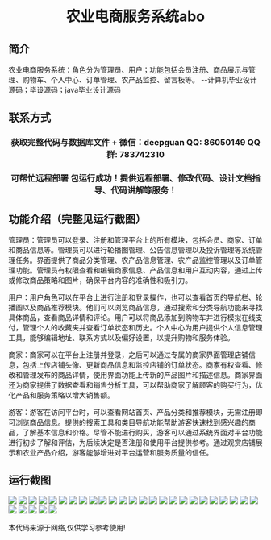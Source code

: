 <p><h1 align="center">农业电商服务系统abo</h1></p>

## 简介
农业电商服务系统：角色分为管理员、用户；功能包括会员注册、商品展示与管理、购物车、个人中心、订单管理、农产品监控、留言板等。    --计算机毕业设计源码；毕设源码；java毕业设计源码


## 联系方式
<p><h3 align="center">获取完整代码与数据库文件 + 微信：deepguan QQ: 86050149 QQ群: 783742310</h3></p>
<p><h3 align="center">可帮忙远程部署 包运行成功！提供远程部署、修改代码、设计文档指导、代码讲解等服务！</h3></p>

## 功能介绍（完整见运行截图）
管理员：管理员可以登录、注册和管理平台上的所有模块，包括会员、商家、订单和商品信息等。管理员可以进行轮播图管理、公告信息管理以及投诉管理等系统管理任务。界面提供了商品分类管理、农产品信息管理、农产品监控管理以及订单管理功能。管理员有权限查看和编辑商家信息、产品信息和用户互动内容，通过上传或修改商品策略和图片，确保平台内容的准确性和吸引力。

用户：用户角色可以在平台上进行注册和登录操作，也可以查看首页的导航栏、轮播图以及商品推荐模块。他们可以浏览商品信息，通过搜索和分类导航功能来寻找具体商品，查看商品详情和评论。用户可以将商品添加到购物车并进行模拟在线支付，管理个人的收藏夹并查看订单状态和历史。个人中心为用户提供个人信息管理工具，能够编辑地址、联系方式以及偏好设置，以提升购物和服务体验。

商家：商家可以在平台上注册并登录，之后可以通过专属的商家界面管理店铺信息，包括上传店铺头像、更新商品信息和监控店铺的订单状态。商家有权查看、修改和管理发布的商品详情，使用界面功能上传新的产品图片和描述信息。商家界面还为商家提供了数据查看和销售分析工具，可以帮助商家了解顾客的购买行为，优化产品和服务策略以增大销售额。

游客：游客在访问平台时，可以查看网站首页、产品分类和推荐模块，无需注册即可浏览商品信息。提供的搜索工具和类目导航功能帮助游客快速找到感兴趣的商品，了解基本信息和价格。尽管不能进行购买，游客可以通过系统界面对平台功能进行初步了解和评估，为后续决定是否注册和使用平台提供参考。通过观赏店铺展示和农业产品介绍，游客能够增进对平台运营和服务质量的信任。


## 运行截图
![](img/001.jpg)
![](img/002.jpg)
![](img/003.jpg)
![](img/004.jpg)
![](img/005.jpg)
![](img/006.jpg)
![](img/007.jpg)
![](img/008.jpg)
![](img/009.jpg)
![](img/010.jpg)
![](img/011.jpg)
![](img/012.jpg)
![](img/013.jpg)
![](img/014.jpg)
![](img/015.jpg)
![](img/016.jpg)
![](img/017.jpg)
![](img/018.jpg)
![](img/019.jpg)
![](img/020.jpg)
![](img/021.jpg)
![](img/022.jpg)
![](img/023.jpg)
![](img/024.jpg)
![](img/025.jpg)
![](img/026.jpg)
![](img/027.jpg)
![](img/028.jpg)
![](img/029.jpg)
![](img/030.jpg)

<p>本代码来源于网络,仅供学习参考使用!</p>
